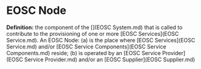 # EOSC Node

**Definition:** the component of the [](EOSC System.md) that is called to contribute to the provisioning of one or more [EOSC Services](EOSC Service.md). An EOSC Node: (a) is the place where [EOSC Services](EOSC Service.md) and/or [EOSC Service Components](EOSC Service Components.md) reside; (b) is operated by an [EOSC Service Provider](EOSC Service Provider.md) and/or an [EOSC Supplier](EOSC Supplier.md)